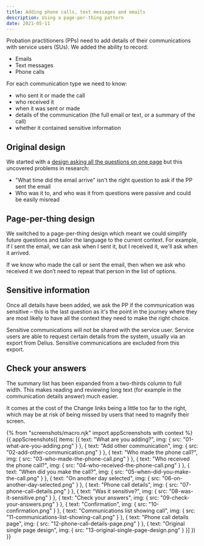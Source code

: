 ```yaml
---
title: Adding phone calls, text messages and emails
description: Using a page-per-thing pattern
date: 2021-05-11
---
```


Probation practitioners (PPs) need to add details of their communications with service users (SUs). We added the ability to record:

- Emails
- Text messages
- Phone calls

For each communication type we need to know:

- who sent it or made the call
- who received it
- when it was sent or made
- details of the communication (the full email or text, or a summary of the call)
- whether it contained sensitive information

## Original design

We started with a [design asking all the questions on one page](/page-per-thing-comms/#original-single-page-design) but this uncovered problems in research:

- "What time did the email arrive" isn't the right question to ask if the PP sent the email
- Who was it to, and who was it from questions were passive and could be easily misread

## Page-per-thing design

We switched to a page-per-thing design which meant we could simplify future questions and tailor the language to the current context. For example, if I sent the email, we can ask when I sent it, but I received it, we'll ask when it arrived.

If we know who made the call or sent the email, then when we ask who received it we don’t need to repeat that person in the list of options.

## Sensitive information

Once all details have been added, we ask the PP if the communication was sensitive – this is the last question as it's the point in the journey where they are most likely to have all the context they need to make the right choice.

Sensitive communications will not be shared with the service user. Service users are able to request certain details from the system, usually via an export from Delius. Sensitive communications are excluded from this export.

## Check your answers

The summary list has been expanded from a two-thirds column to full width. This makes reading and reviewing long text (for example in the communication details answer) much easier.

It comes at the cost of the Change links being a little too far to the right, which may be at risk of being missed by users that need to magnify their screen.

{% from "screenshots/macro.njk" import appScreenshots with context %}
{{ appScreenshots({
  items: [{
      text: "What are you adding?",
      img: { src: "01-what-are-you-adding.png" }
    }, {
      text: "Add other communication",
      img: { src: "02-add-other-communication.png" }
    }, {
      text: "Who made the phone call?",
      img: { src: "03-who-made-the-phone-call.png" }
    }, {
      text: "Who received the phone call?",
      img: { src: "04-who-received-the-phone-call.png" }
    }, {
      text: "When did you make the call?",
      img: { src: "05-when-did-you-make-the-call.png" }
    }, {
      text: "On another day selected",
      img: { src: "06-on-another-day-selected.png" }
    }, {
      text: "Phone call details",
      img: { src: "07-phone-call-details.png" }
    }, {
      text: "Was it sensitive?",
      img: { src: "08-was-it-sensitive.png" }
    }, {
      text: "Check your answers",
      img: { src: "09-check-your-answers.png" }
    }, {
      text: "Confirmation",
      img: { src: "10-confirmation.png" }
    }, {
      text: "Communications list showing call",
      img: { src: "11-communications-list-showing-call.png" }
    }, {
      text: "Phone call details page",
      img: { src: "12-phone-call-details-page.png" }
    }, {
      text: "Original single page design",
      img: { src: "13-original-single-page-design.png" }
    }]
}) }}
